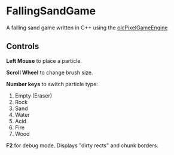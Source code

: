 # FallingSandGame
A falling sand game written in C++ using the [olcPixelGameEngine](https://github.com/OneLoneCoder/olcPixelGameEngine)

## Controls
**Left Mouse** to place a particle.

**Scroll Wheel** to change brush size.

**Number keys** to switch particle type:
1. Empty (Eraser)
2. Rock
3. Sand
4. Water
5. Acid
6. Fire
7. Wood

**F2** for debug mode. Displays "dirty rects" and chunk borders.
